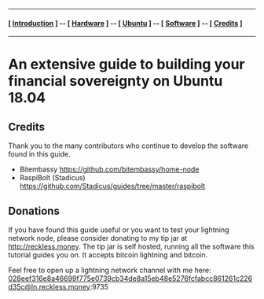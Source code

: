 
----
#### [ [Introduction](README.md) ] -- [ [Hardware](HARDWARE.md) ] -- [ [Ubuntu](UBUNTU.md) ] -- [ [Software](SOFTWARE.md) ] -- [ [Credits](CREDITS.md) ]

-----
# An extensive guide to building your financial sovereignty on Ubuntu 18.04

## Credits

Thank you to the many contributors who continue to develop the software found in this guide.

* Bitembassy https://github.com/bitembassy/home-node
* RaspiBolt (Stadicus) https://github.com/Stadicus/guides/tree/master/raspibolt

## Donations

If you have found this guide useful or you want to test your lightning network node, please consider donating to my tip jar at http://reckless.money. The tip jar is self hosted, running all the software this tutorial guides you on. It accepts bitcoin lightning and bitcoin.

Feel free to open up a lightning network channel with me here: 028eef316e8a46699f775e0739cb34de8a15eb48e5276fcfabcc861261c226d35c@ln.reckless.money:9735
